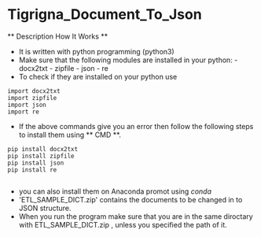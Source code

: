 # Tigrigna_Document_To_Json
** Description How It Works **
* It is written with python programming (python3)
* Make sure that the following modules are installed in your python:
      - docx2txt
      - zipfile
      - json
      - re
 * To check if they are installed on your python use
 ~~~
 import docx2txt
 import zipfile
 import json
 import re
 ~~~
* If the above commands give you an error then follow the following steps to install them using ** CMD **.
```
pip install docx2txt
pip install zipfile
pip install json
pip install re


```
* you can also install them on Anaconda promot using _conda_
* 'ETL_SAMPLE_DICT.zip' contains the documents to be changed in to JSON structure.
* When you run the program make sure that you are in the same diroctary with ETL_SAMPLE_DICT.zip , unless you specified the path of it.


